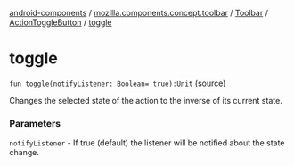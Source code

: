 [android-components](../../../index.md) / [mozilla.components.concept.toolbar](../../index.md) / [Toolbar](../index.md) / [ActionToggleButton](index.md) / [toggle](./toggle.md)

# toggle

`fun toggle(notifyListener: `[`Boolean`](https://kotlinlang.org/api/latest/jvm/stdlib/kotlin/-boolean/index.html)` = true): `[`Unit`](https://kotlinlang.org/api/latest/jvm/stdlib/kotlin/-unit/index.html) [(source)](https://github.com/mozilla-mobile/android-components/blob/master/components/concept/toolbar/src/main/java/mozilla/components/concept/toolbar/Toolbar.kt#L288)

Changes the selected state of the action to the inverse of its current state.

### Parameters

`notifyListener` - If true (default) the listener will be notified about the state change.